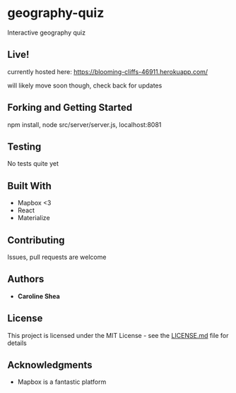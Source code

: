 # geography-quiz

Interactive geography quiz

## Live!

currently hosted here: 
https://blooming-cliffs-46911.herokuapp.com/

will likely move soon though, check back for updates

## Forking and Getting Started

npm install, node src/server/server.js, localhost:8081

## Testing

No tests quite yet 

## Built With

* Mapbox <3
* React
* Materialize

## Contributing

Issues, pull requests are welcome

## Authors

* **Caroline Shea**

## License

This project is licensed under the MIT License - see the [LICENSE.md](LICENSE.md) file for details

## Acknowledgments

* Mapbox is a fantastic platform


